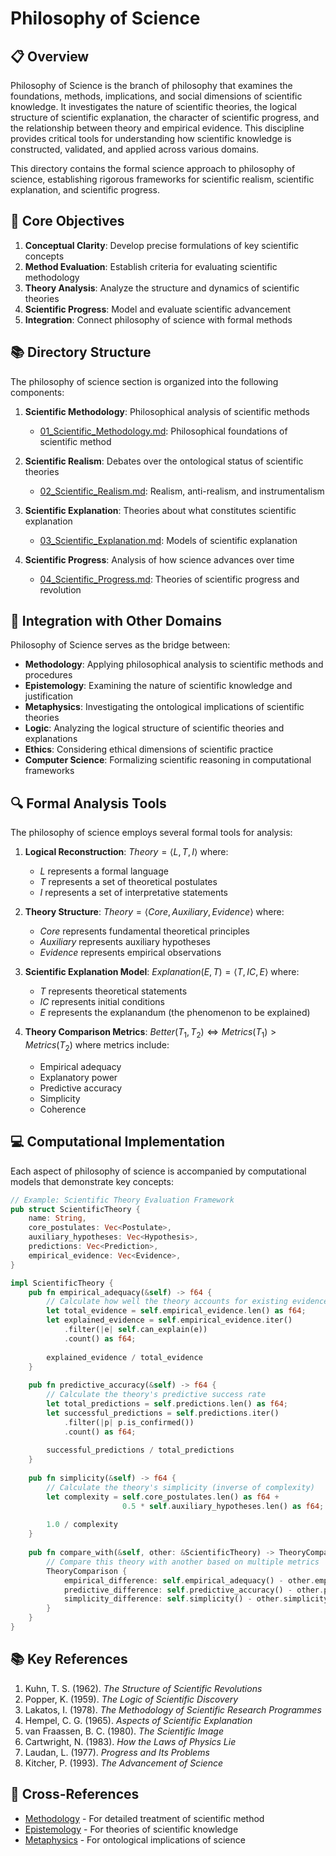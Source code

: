 # Philosophy of Science

## 📋 Overview

Philosophy of Science is the branch of philosophy that examines the foundations, methods, implications, and social dimensions of scientific knowledge. It investigates the nature of scientific theories, the logical structure of scientific explanation, the character of scientific progress, and the relationship between theory and empirical evidence. This discipline provides critical tools for understanding how scientific knowledge is constructed, validated, and applied across various domains.

This directory contains the formal science approach to philosophy of science, establishing rigorous frameworks for scientific realism, scientific explanation, and scientific progress.

## 🎯 Core Objectives

1. **Conceptual Clarity**: Develop precise formulations of key scientific concepts
2. **Method Evaluation**: Establish criteria for evaluating scientific methodology
3. **Theory Analysis**: Analyze the structure and dynamics of scientific theories
4. **Scientific Progress**: Model and evaluate scientific advancement
5. **Integration**: Connect philosophy of science with formal methods

## 📚 Directory Structure

The philosophy of science section is organized into the following components:

1. **Scientific Methodology**: Philosophical analysis of scientific methods
   - [01_Scientific_Methodology.md](./01_Scientific_Methodology.md): Philosophical foundations of scientific method

2. **Scientific Realism**: Debates over the ontological status of scientific theories
   - [02_Scientific_Realism.md](./02_Scientific_Realism.md): Realism, anti-realism, and instrumentalism

3. **Scientific Explanation**: Theories about what constitutes scientific explanation
   - [03_Scientific_Explanation.md](./03_Scientific_Explanation.md): Models of scientific explanation

4. **Scientific Progress**: Analysis of how science advances over time
   - [04_Scientific_Progress.md](./04_Scientific_Progress.md): Theories of scientific progress and revolution

## 🔄 Integration with Other Domains

Philosophy of Science serves as the bridge between:

- **Methodology**: Applying philosophical analysis to scientific methods and procedures
- **Epistemology**: Examining the nature of scientific knowledge and justification
- **Metaphysics**: Investigating the ontological implications of scientific theories
- **Logic**: Analyzing the logical structure of scientific theories and explanations
- **Ethics**: Considering ethical dimensions of scientific practice
- **Computer Science**: Formalizing scientific reasoning in computational frameworks

## 🔍 Formal Analysis Tools

The philosophy of science employs several formal tools for analysis:

1. **Logical Reconstruction**: $Theory = \langle L, T, I \rangle$ where:
   - $L$ represents a formal language
   - $T$ represents a set of theoretical postulates
   - $I$ represents a set of interpretative statements

2. **Theory Structure**: $Theory = \langle Core, Auxiliary, Evidence \rangle$ where:
   - $Core$ represents fundamental theoretical principles
   - $Auxiliary$ represents auxiliary hypotheses
   - $Evidence$ represents empirical observations

3. **Scientific Explanation Model**: $Explanation(E, T) = \langle T, IC, E \rangle$ where:
   - $T$ represents theoretical statements
   - $IC$ represents initial conditions
   - $E$ represents the explanandum (the phenomenon to be explained)

4. **Theory Comparison Metrics**: $Better(T_1, T_2) \iff Metrics(T_1) > Metrics(T_2)$ where metrics include:
   - Empirical adequacy
   - Explanatory power
   - Predictive accuracy
   - Simplicity
   - Coherence

## 💻 Computational Implementation

Each aspect of philosophy of science is accompanied by computational models that demonstrate key concepts:

```rust
// Example: Scientific Theory Evaluation Framework
pub struct ScientificTheory {
    name: String,
    core_postulates: Vec<Postulate>,
    auxiliary_hypotheses: Vec<Hypothesis>,
    predictions: Vec<Prediction>,
    empirical_evidence: Vec<Evidence>,
}

impl ScientificTheory {
    pub fn empirical_adequacy(&self) -> f64 {
        // Calculate how well the theory accounts for existing evidence
        let total_evidence = self.empirical_evidence.len() as f64;
        let explained_evidence = self.empirical_evidence.iter()
            .filter(|e| self.can_explain(e))
            .count() as f64;
            
        explained_evidence / total_evidence
    }
    
    pub fn predictive_accuracy(&self) -> f64 {
        // Calculate the theory's predictive success rate
        let total_predictions = self.predictions.len() as f64;
        let successful_predictions = self.predictions.iter()
            .filter(|p| p.is_confirmed())
            .count() as f64;
            
        successful_predictions / total_predictions
    }
    
    pub fn simplicity(&self) -> f64 {
        // Calculate the theory's simplicity (inverse of complexity)
        let complexity = self.core_postulates.len() as f64 + 
                         0.5 * self.auxiliary_hypotheses.len() as f64;
        
        1.0 / complexity
    }
    
    pub fn compare_with(&self, other: &ScientificTheory) -> TheoryComparison {
        // Compare this theory with another based on multiple metrics
        TheoryComparison {
            empirical_difference: self.empirical_adequacy() - other.empirical_adequacy(),
            predictive_difference: self.predictive_accuracy() - other.predictive_accuracy(),
            simplicity_difference: self.simplicity() - other.simplicity(),
        }
    }
}
```

## 📚 Key References

1. Kuhn, T. S. (1962). *The Structure of Scientific Revolutions*
2. Popper, K. (1959). *The Logic of Scientific Discovery*
3. Lakatos, I. (1978). *The Methodology of Scientific Research Programmes*
4. Hempel, C. G. (1965). *Aspects of Scientific Explanation*
5. van Fraassen, B. C. (1980). *The Scientific Image*
6. Cartwright, N. (1983). *How the Laws of Physics Lie*
7. Laudan, L. (1977). *Progress and Its Problems*
8. Kitcher, P. (1993). *The Advancement of Science*

## 🔗 Cross-References

- [Methodology](../03_Methodology/README.md) - For detailed treatment of scientific method
- [Epistemology](../02_Epistemology/README.md) - For theories of scientific knowledge
- [Metaphysics](../01_Metaphysics/README.md) - For ontological implications of science
